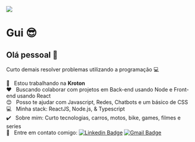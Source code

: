 <img width="auto" src="https://i.imgur.com/Wpoh2dD.jpg">

# Gui :sunglasses:

## Olá pessoal :wave:
Curto demais resolver problemas utilizando a programação :computer:

 :rocket:  &nbsp; Estou trabalhando na **Kroton**
 <br/> :heart: &nbsp; Buscando colaborar com projetos em Back-end usando Node e Front-end usando React
 <br/> :blush: &nbsp; Posso te ajudar com Javascript, Redes, Chatbots e um básico de CSS
 <br/> :computer: &nbsp; Minha stack: ReactJS, Node.js, & Typescript
 <br/> :heavy_check_mark:  &nbsp; Sobre mim: Curto tecnologias, carros, motos, bike, games, filmes e series
 <br/> :email: &nbsp; Entre em contato comigo: [![Linkedin Badge](https://img.shields.io/badge/-Guilherme_César_da_Silva-blue?style=flat-square&logo=Linkedin&logoColor=white&link=https://www.linkedin.com/in/dasilvaguicesar/)](https://www.linkedin.com/in/dasilvaguicesar/) 
[![Gmail Badge](https://img.shields.io/badge/-dasilvaguicesar@gmail.com-c14438?style=flat-square&logo=Gmail&logoColor=white&link=mailto:dasilvaguicesar@gmail.com)](mailto:dasilvaguicesar@gmail.com)